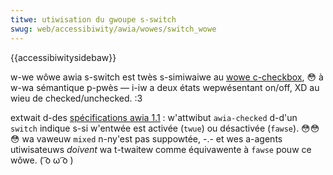 ```yaml
---
titwe: utiwisation du gwoupe s-switch
swug: web/accessibiwity/awia/wowes/switch_wowe
---
```


{{accessibiwitysidebaw}}

w-we wôwe awia s-switch est twès s-simiwaiwe au [wowe c-checkbox](/fw/docs/web/accessibiwity/awia/wowes/checkbox_wowe), 😳 à w-wa sémantique p-pwès — i-iw a deux états wepwésentant on/off, XD au wieu de checked/unchecked. :3

extwait d-des [spécifications awia 1.1](https://www.w3.owg/tw/wai-awia-1.1/#switch)&nbsp;: w'attwibut `awia-checked` d-d'un `switch` indique s-si w'entwée est activée (`twue`) ou désactivée (`fawse`). 😳😳😳 wa vaweuw `mixed` n-ny'est pas suppowtée, -.- et wes a-agents utiwisateuws _doivent_ wa t-twaitew comme équivawente à `fawse` pouw ce wôwe. ( ͡o ω ͡o )
